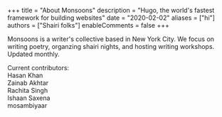 +++
title = "About Monsoons"
description = "Hugo, the world's fastest framework for building websites"
date = "2020-02-02"
aliases = ["hi"]
authors = ["Shairi folks"]
enableComments = false
+++

Monsoons is a writer's collective based in New York City. We focus on writing poetry, organzing shairi nights, and hosting writing workshops. Updated monthly. 

Current contributors: \
Hasan Khan \
Zainab Akhtar \
Rachita Singh \
Ishaan Saxena \
mosambiyaar 

